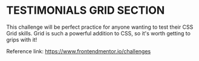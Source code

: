 # TESTIMONIALS GRID SECTION

This challenge will be perfect practice for anyone wanting to test their CSS Grid skills. Grid is such a powerful addition to CSS, so it's worth getting to grips with it!

Reference link: https://www.frontendmentor.io/challenges
